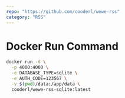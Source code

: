 ```yaml
---
repo: "https://github.com/cooderl/wewe-rss"
category: "RSS"
---
```


# Docker Run Command

```bash
docker run -d \
  -p 4000:4000 \
  -e DATABASE_TYPE=sqlite \
  -e AUTH_CODE=123567 \
  -v $(pwd)/data:/app/data \
  cooderl/wewe-rss-sqlite:latest
```
